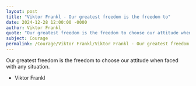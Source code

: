```yaml
---
layout: post
title: "Viktor Frankl - Our greatest freedom is the freedom to"
date: 2024-12-28 12:00:00 -0000
author: Viktor Frankl
quote: "Our greatest freedom is the freedom to choose our attitude when faced with any situation."
subject: Courage
permalink: /Courage/Viktor Frankl/Viktor Frankl - Our greatest freedom is the freedom to
---
```


Our greatest freedom is the freedom to choose our attitude when faced with any situation.

- Viktor Frankl
